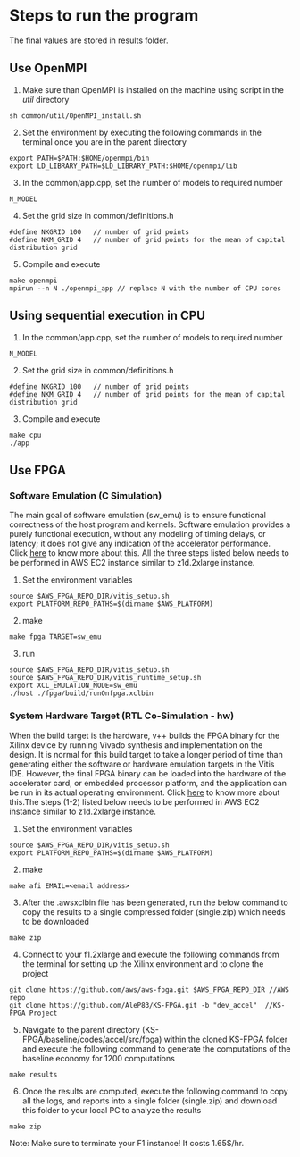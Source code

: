 # Steps to run the program

The final values are stored in results folder.
## Use OpenMPI 

1. Make sure than OpenMPI is installed on the machine using script in the *util* directory
```
sh common/util/OpenMPI_install.sh
```
2. Set the environment by executing the following commands in the terminal once you are in the parent directory 
```
export PATH=$PATH:$HOME/openmpi/bin
export LD_LIBRARY_PATH=$LD_LIBRARY_PATH:$HOME/openmpi/lib
```
3. In the common/app.cpp, set the number of models to required number
```
N_MODEL
```
4. Set the grid size in common/definitions.h
```
#define NKGRID 100	 // number of grid points
#define NKM_GRID 4	 // number of grid points for the mean of capital distribution grid
```
5. Compile and execute 
```
make openmpi
mpirun --n N ./openmpi_app // replace N with the number of CPU cores
```

## Using sequential execution in CPU

1. In the common/app.cpp, set the number of models to required number
```
N_MODEL
```
2. Set the grid size in common/definitions.h
```
#define NKGRID 100	 // number of grid points
#define NKM_GRID 4	 // number of grid points for the mean of capital distribution grid
```
3. Compile and execute 
```
make cpu
./app
```

## Use FPGA

### Software Emulation (C Simulation)
The main goal of software emulation (sw_emu) is to ensure functional correctness of the host program and kernels. Software emulation provides a purely functional execution, without any modeling of timing delays, or latency; it does not give any indication of the accelerator performance. Click [here](https://docs.xilinx.com/r/en-US/ug1393-vitis-application-acceleration/Software-Emulation) to know more about this. All the three steps listed below needs to be performed in AWS EC2 instance similar to z1d.2xlarge instance.

1. Set the environment variables 
```
source $AWS_FPGA_REPO_DIR/vitis_setup.sh
export PLATFORM_REPO_PATHS=$(dirname $AWS_PLATFORM)
```
2. make 
```
make fpga TARGET=sw_emu
```
3. run
```
source $AWS_FPGA_REPO_DIR/vitis_setup.sh
source $AWS_FPGA_REPO_DIR/vitis_runtime_setup.sh
export XCL_EMULATION_MODE=sw_emu
./host ./fpga/build/runOnfpga.xclbin
```

### System Hardware Target (RTL Co-Simulation - hw)
When the build target is the hardware, v++ builds the FPGA binary for the Xilinx device by running Vivado synthesis and implementation on the design. It is normal for this build target to take a longer period of time than generating either the software or hardware emulation targets in the Vitis IDE. However, the final FPGA binary can be loaded into the hardware of the accelerator card, or embedded processor platform, and the application can be run in its actual operating environment. Click [here](https://docs.xilinx.com/r/en-US/ug1393-vitis-application-acceleration/System-Hardware-Target) to know more about this.The steps (1-2) listed below needs to be performed in AWS EC2 instance similar to z1d.2xlarge instance.
1. Set the environment variables 
```
source $AWS_FPGA_REPO_DIR/vitis_setup.sh
export PLATFORM_REPO_PATHS=$(dirname $AWS_PLATFORM)
```
2. make 
```
make afi EMAIL=<email address>
```
3. After the .awsxclbin file has been generated, run the below command to copy the results to a single compressed folder (single.zip) which needs to be downloaded 
```
make zip
```
4. Connect to your f1.2xlarge and execute the following commands from the terminal for setting up the Xilinx environment and to clone the project
```
git clone https://github.com/aws/aws-fpga.git $AWS_FPGA_REPO_DIR //AWS repo
git clone https://github.com/AleP83/KS-FPGA.git -b "dev_accel"  //KS-FPGA Project
```
5. Navigate to the parent directory (KS-FPGA/baseline/codes/accel/src/fpga) within the cloned KS-FPGA folder and execute the following command to generate the computations of the baseline
economy for 1200 computations
```
make results
```
6. Once the results are computed, execute the following command to copy all the logs, and reports into a single folder (single.zip) and download this folder to your local PC to analyze the
results
```
make zip
```
Note: Make sure to terminate your F1 instance! It costs 1.65$/hr.
